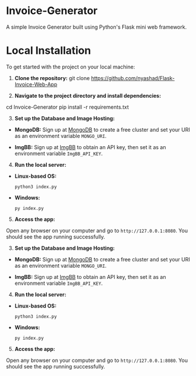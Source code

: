# Invoice-Generator

A simple Invoice Generator built using Python's Flask mini web framework.

# Local Installation

To get started with the project on your local machine:

1. **Clone the repository:**
git clone https://github.com/nyashad/Flask-Invoice-Web-App


2. **Navigate to the project directory and install dependencies:**

cd Invoice-Generator pip install -r requirements.txt


3. **Set up the Database and Image Hosting:**

- **MongoDB:**
  Sign up at [MongoDB](https://www.mongodb.com/) to create a free cluster and set your URI as an environment variable `MONGO_URI`.

- **ImgBB:**
  Sign up at [ImgBB](https://imgbb.com/) to obtain an API key, then set it as an environment variable `ImgBB_API_KEY`.

4. **Run the local server:**

- **Linux-based OS:**
  ```
  python3 index.py
  ```

- **Windows:**
  ```
  py index.py
  ```

5. **Access the app:**

Open any browser on your computer and go to `http://127.0.0.1:8080`. You should see the app running successfully.

3. **Set up the Database and Image Hosting:**

- **MongoDB:**
  Sign up at [MongoDB](https://www.mongodb.com/) to create a free cluster and set your URI as an environment variable `MONGO_URI`.

- **ImgBB:**
  Sign up at [ImgBB](https://imgbb.com/) to obtain an API key, then set it as an environment variable `ImgBB_API_KEY`.

4. **Run the local server:**

- **Linux-based OS:**
  ```
  python3 index.py
  ```

- **Windows:**
  ```
  py index.py
  ```

5. **Access the app:**

Open any browser on your computer and go to `http://127.0.0.1:8080`. You should see the app running successfully.


